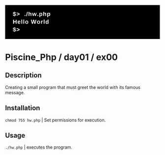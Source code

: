 <img src="../../resources/images/hw.png" width="1200">

# Piscine_Php / day01 / ex00

## Description
Creating a small program that must greet the world with its famous message.

## Installation
`chmod 755 hw.php` | Set permissions for execution.

## Usage
`./hw.php` | executes the program.
